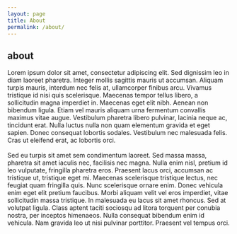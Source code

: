 ```yaml
---
layout: page
title: About
permalink: /about/
---
```


## about
Lorem ipsum dolor sit amet, consectetur adipiscing elit. Sed dignissim leo in diam laoreet pharetra. Integer mollis sagittis mauris ut accumsan. Aliquam turpis mauris, interdum nec felis at, ullamcorper finibus arcu. Vivamus tristique id nisi quis scelerisque. Maecenas tempor tellus libero, a sollicitudin magna imperdiet in. Maecenas eget elit nibh. Aenean non bibendum ligula. Etiam vel mauris aliquam urna fermentum convallis maximus vitae augue. Vestibulum pharetra libero pulvinar, lacinia neque ac, tincidunt erat. Nulla luctus nulla non quam elementum gravida et eget sapien. Donec consequat lobortis sodales. Vestibulum nec malesuada felis. Cras ut eleifend erat, ac lobortis orci.
<br /><br />
Sed eu turpis sit amet sem condimentum laoreet. Sed massa massa, pharetra sit amet iaculis nec, facilisis nec magna. Nulla enim nisl, pretium id leo vulputate, fringilla pharetra eros. Praesent lacus orci, accumsan ac tristique ut, tristique eget mi. Maecenas scelerisque tristique lectus, nec feugiat quam fringilla quis. Nunc scelerisque ornare enim. Donec vehicula enim eget elit pretium faucibus. Morbi aliquam velit vel eros imperdiet, vitae sollicitudin massa tristique. In malesuada eu lacus sit amet rhoncus. Sed at volutpat ligula. Class aptent taciti sociosqu ad litora torquent per conubia nostra, per inceptos himenaeos. Nulla consequat bibendum enim id vehicula. Nam gravida leo ut nisi pulvinar porttitor. Praesent vel tempus orci.
